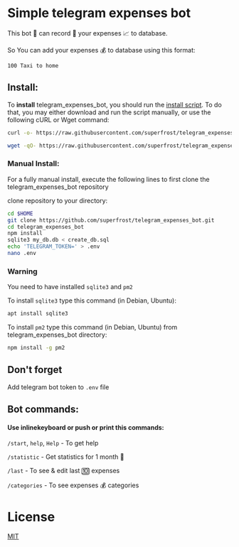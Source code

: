 # Simple telegram expenses bot

This bot 🦾 can record 📝 your expenses 📈 to database.

So You can add your expenses 💰 to database using this format:

`100 Taxi to home`

## Install:

To **install** telegram_expenses_bot, you should run the [install script](./install_script.sh). To do that, you may either download and run the script manually, or use the following cURL or Wget command:

```sh
curl -o- https://raw.githubusercontent.com/superfrost/telegram_expenses_bot/master/install_script.sh | bash
```
```sh
wget -qO- https://raw.githubusercontent.com/superfrost/telegram_expenses_bot/master/install_script.sh | bash
```
### Manual Install:

For a fully manual install, execute the following lines to first clone the telegram_expenses_bot repository

clone repository to your directory:
```bash
cd $HOME
git clone https://github.com/superfrost/telegram_expenses_bot.git
cd telegram_expenses_bot
npm install
sqlite3 my_db.db < create_db.sql
echo 'TELEGRAM_TOKEN=' > .env
nano .env
```

### Warning

You need to have installed `sqlite3` and `pm2`

To install `sqlite3` type this command (in Debian, Ubuntu):

```bash
apt install sqlite3
```

To install `pm2` type this command (in Debian, Ubuntu) from telegram_expenses_bot directory:

```bash
npm install -g pm2
```

## Don't forget 

Add telegram bot token to `.env` file 

## Bot commands:

#### Use inlinekeyboard or push or print this commands:

`/start`, `help`, `Help` - To get help

`/statistic` - Get statistics for 1 month 📆

`/last` - To see & edit last 🔟 expenses

`/categories` - To see expenses 💰 categories

# License

[MIT](./LICENSE)

